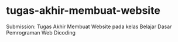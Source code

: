 # tugas-akhir-membuat-website
Submission: Tugas Akhir Membuat Website pada kelas Belajar Dasar Pemrograman Web Dicoding
